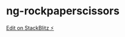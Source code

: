 # ng-rockpaperscissors

[Edit on StackBlitz ⚡️](https://ng-rockpaperscissors-final-pmp4mf.stackblitz.io)
